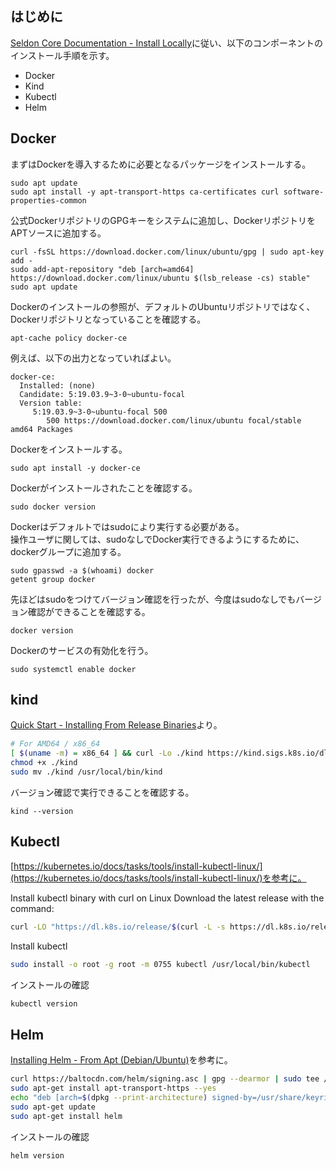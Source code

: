 

## はじめに

[Seldon Core Documentation - Install Locally](https://docs.seldon.io/projects/seldon-core/en/latest/install/kind.html)に従い、以下のコンポーネントのインストール手順を示す。

* Docker
* Kind
* Kubectl
* Helm


## Docker

まずはDockerを導入するために必要となるパッケージをインストールする。

```bash:terminal
sudo apt update
sudo apt install -y apt-transport-https ca-certificates curl software-properties-common
```

公式DockerリポジトリのGPGキーをシステムに追加し、DockerリポジトリをAPTソースに追加する。

```bash:terminal
curl -fsSL https://download.docker.com/linux/ubuntu/gpg | sudo apt-key add -
sudo add-apt-repository "deb [arch=amd64] https://download.docker.com/linux/ubuntu $(lsb_release -cs) stable"
sudo apt update
```

Dockerのインストールの参照が、デフォルトのUbuntuリポジトリではなく、Dockerリポジトリとなっていることを確認する。

```bash:terminal
apt-cache policy docker-ce
```

例えば、以下の出力となっていればよい。

```
docker-ce:
  Installed: (none)
  Candidate: 5:19.03.9~3-0~ubuntu-focal
  Version table:
     5:19.03.9~3-0~ubuntu-focal 500
        500 https://download.docker.com/linux/ubuntu focal/stable amd64 Packages
```

Dockerをインストールする。

```bash:terminal
sudo apt install -y docker-ce
```

Dockerがインストールされたことを確認する。

```bash:terminal
sudo docker version
```

Dockerはデフォルトではsudoにより実行する必要がある。  
操作ユーザに関しては、sudoなしでDocker実行できるようにするために、dockerグループに追加する。

```bash:terminal
sudo gpasswd -a $(whoami) docker
getent group docker
```

先ほどはsudoをつけてバージョン確認を行ったが、今度はsudoなしでもバージョン確認ができることを確認する。

```bash:terminal
docker version
```

Dockerのサービスの有効化を行う。

```bash:terminal
sudo systemctl enable docker
```

## kind

[Quick Start - Installing From Release Binaries](https://kind.sigs.k8s.io/docs/user/quick-start/#installing-from-release-binaries)より。


```bash
# For AMD64 / x86_64
[ $(uname -m) = x86_64 ] && curl -Lo ./kind https://kind.sigs.k8s.io/dl/v0.22.0/kind-linux-amd64
chmod +x ./kind
sudo mv ./kind /usr/local/bin/kind
```

バージョン確認で実行できることを確認する。

```
kind --version
```

## Kubectl

[https://kubernetes.io/docs/tasks/tools/install-kubectl-linux/](https://kubernetes.io/docs/tasks/tools/install-kubectl-linux/)を参考に。

Install kubectl binary with curl on Linux
Download the latest release with the command:

```bash
curl -LO "https://dl.k8s.io/release/$(curl -L -s https://dl.k8s.io/release/stable.txt)/bin/linux/amd64/kubectl"
```

Install kubectl

```bash
sudo install -o root -g root -m 0755 kubectl /usr/local/bin/kubectl
```

インストールの確認

```bash
kubectl version
```


## Helm


[Installing Helm - From Apt (Debian/Ubuntu)](https://helm.sh/docs/intro/install/#from-apt-debianubuntu)を参考に。

```bash
curl https://baltocdn.com/helm/signing.asc | gpg --dearmor | sudo tee /usr/share/keyrings/helm.gpg > /dev/null
sudo apt-get install apt-transport-https --yes
echo "deb [arch=$(dpkg --print-architecture) signed-by=/usr/share/keyrings/helm.gpg] https://baltocdn.com/helm/stable/debian/ all main" | sudo tee /etc/apt/sources.list.d/helm-stable-debian.list
sudo apt-get update
sudo apt-get install helm
```

インストールの確認

```bash
helm version
```

